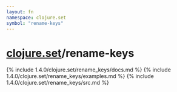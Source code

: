 ```yaml
---
layout: fn
namespace: clojure.set
symbol: "rename-keys"
---
```


# [clojure.set](../)/rename-keys

{% include 1.4.0/clojure.set/rename_keys/docs.md %}
{% include 1.4.0/clojure.set/rename_keys/examples.md %}
{% include 1.4.0/clojure.set/rename_keys/src.md %}

